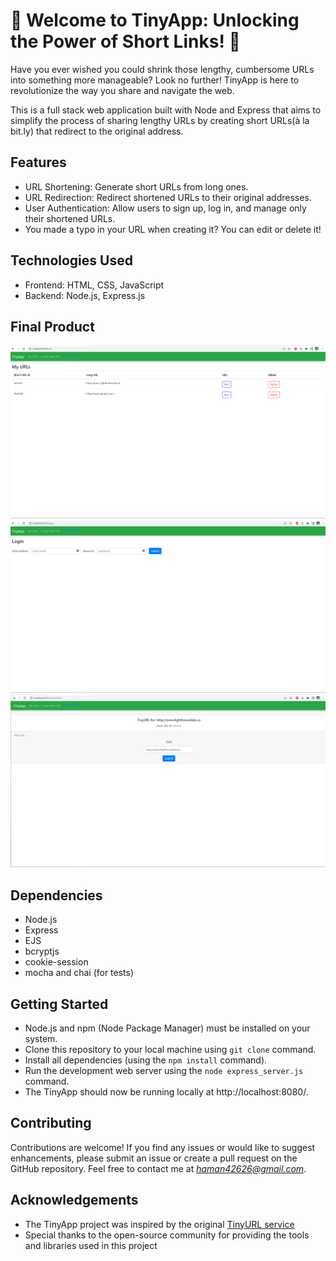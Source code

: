 # 🔗 Welcome to TinyApp: Unlocking the Power of Short Links! 🔗

Have you ever wished you could shrink those lengthy, cumbersome URLs into something more manageable? Look no further! TinyApp is here to revolutionize the way you share and navigate the web.

This is a full stack web application built with Node and Express that aims to simplify the process of sharing lengthy URLs by creating short URLs(à la bit.ly) that redirect to the original address. 

## Features

- URL Shortening: Generate short URLs from long ones.
- URL Redirection: Redirect shortened URLs to their original addresses.
- User Authentication: Allow users to sign up, log in, and manage only their shortened URLs.
- You made a typo in your URL when creating it? You can edit or delete it!

## Technologies Used

- Frontend: HTML, CSS, JavaScript
- Backend: Node.js, Express.js

## Final Product

!["Main page"](./docs/Main%20Page.png)
!["Edit"](./docs/Login.png)
!["Login"](./docs/Edit.png)

## Dependencies

- Node.js
- Express
- EJS
- bcryptjs
- cookie-session
- mocha and chai (for tests)

## Getting Started

- Node.js and npm (Node Package Manager) must be installed on your system.
- Clone this repository to your local machine using `git clone` command.
- Install all dependencies (using the `npm install` command).
- Run the development web server using the `node express_server.js` command.
- The TinyApp should now be running locally at http://localhost:8080/.

## Contributing

Contributions are welcome! If you find any issues or would like to suggest enhancements, please submit an issue or create a pull request on the GitHub repository. Feel free to contact me at *haman42626@gmail.com*.

## Acknowledgements

- The TinyApp project was inspired by the original [TinyURL service](https://tinyurl.com/app)
- Special thanks to the open-source community for providing the tools and libraries used in this project